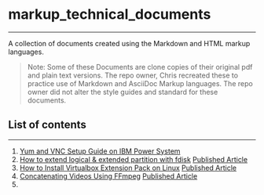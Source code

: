 # markup_technical_documents

---

A collection of documents created using the Markdown and HTML markup languages.

> Note: Some of these Documents are clone copies of their original pdf and plain text versions. The repo owner, Chris recreated these to practice use of Markdown and AsciiDoc Markup languages. The repo owner did not alter the style guides and standard for these documents.

## List of contents

---

1. [Yum and VNC Setup Guide on IBM Power System](0x01-System_management_tasks.md)
2. [How to extend logical & extended partition with fdisk](0x02-How_to_extend_logical_&_extended_partition_with_fdisk.html)
   [Published Article](https://www.baeldung.com/linux/extend-logical-extended-partitions-fdisk)
3. [How to Install Virtualbox Extension Pack on Linux](0x03-How_to_Install_Virtualbox_Extension_Pack_on_Linux.html)
   [Published Article](https://www.baeldung.com/linux/install-virtualbox-extension-pack)
4. [Concatenating Videos Using FFmpeg](0x04-Concatenating_Videos_Using_FFmpeg.html)
   [Published Article](https://www.baeldung.com/linux/ffmpeg-video-concatenation)
5. []()
